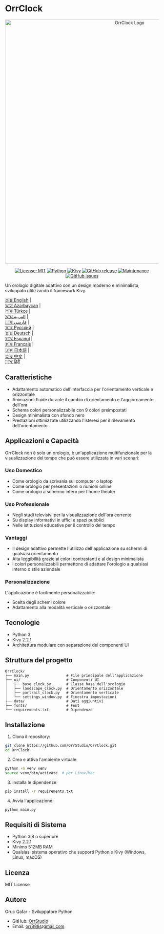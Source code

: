 # OrrClock

<div align="center">
  <img src="https://github.com/user-attachments/assets/83289c8e-472e-44d9-8bc7-eb27bec46763" alt="OrrClock Logo" width="800"/>
</div>

<div align="center">
  
[![License: MIT](https://img.shields.io/badge/License-MIT-yellow.svg)](https://opensource.org/licenses/MIT)
[![Python](https://img.shields.io/badge/Python-3.8%2B-blue)](https://www.python.org/)
[![Kivy](https://img.shields.io/badge/Kivy-2.2.1-brightgreen)](https://kivy.org/)
[![GitHub release](https://img.shields.io/badge/Release-v1.0.0-blue)](https://github.com/OrrStudio/OrrClock/releases)
[![Maintenance](https://img.shields.io/badge/Maintained%3F-yes-green.svg)](https://github.com/OrrStudio/OrrClock/graphs/commit-activity)
[![GitHub issues](https://img.shields.io/github/issues/OrrStudio/OrrClock)](https://github.com/OrrStudio/OrrClock/issues)

</div>

Un orologio digitale adattivo con un design moderno e minimalista, sviluppato utilizzando il framework Kivy.

[🇬🇧 English](../README.md) |  
[🇦🇿 Azərbaycan](README.az.md) |  
[🇹🇷 Türkçe](README.tr.md) |  
[🇸🇦 العربية](README.ar.md) |  
[🇮🇷 فارسی](README.fa.md) |  
[🇷🇺 Русский](README.ru.md) |  
[🇩🇪 Deutsch](README.de.md) |  
[🇪🇸 Español](README.es.md) |  
[🇫🇷 Français](README.fr.md) |  
[🇯🇵 日本語](README.ja.md) |  
[🇨🇳 中文](README.zh.md) |  
[🇮🇳 हिंदी](README.hi.md)

## Caratteristiche

- Adattamento automatico dell'interfaccia per l'orientamento verticale e orizzontale
- Animazioni fluide durante il cambio di orientamento e l'aggiornamento dell'ora
- Schema colori personalizzabile con 9 colori preimpostati
- Design minimalista con sfondo nero
- Prestazioni ottimizzate utilizzando l'isteresi per il rilevamento dell'orientamento

## Applicazioni e Capacità

OrrClock non è solo un orologio, è un'applicazione multifunzionale per la visualizzazione del tempo che può essere utilizzata in vari scenari:

### Uso Domestico
- Come orologio da scrivania sul computer o laptop
- Come orologio per presentazioni o riunioni online
- Come orologio a schermo intero per l'home theater

### Uso Professionale
- Negli studi televisivi per la visualizzazione dell'ora corrente
- Su display informativi in uffici e spazi pubblici
- Nelle istituzioni educative per il controllo del tempo

### Vantaggi
- Il design adattivo permette l'utilizzo dell'applicazione su schermi di qualsiasi orientamento
- Alta leggibilità grazie ai colori contrastanti e al design minimalista
- I colori personalizzabili permettono di adattare l'orologio a qualsiasi interno o stile aziendale

### Personalizzazione
L'applicazione è facilmente personalizzabile:
- Scelta degli schemi colore
- Adattamento alla modalità verticale o orizzontale

## Tecnologie

- Python 3
- Kivy 2.2.1
- Architettura modulare con separazione dei componenti UI

## Struttura del progetto

```
OrrClock/
├── main.py                 # File principale dell'applicazione
├── ui/                     # Componenti UI
│   ├── base_clock.py       # Classe base dell'orologio
│   ├── landscape_clock.py  # Orientamento orizzontale
│   ├── portrait_clock.py   # Orientamento verticale
│   └── settings_window.py  # Finestra impostazioni
├── data/                   # Dati aggiuntivi
├── fonts/                  # Font
└── requirements.txt        # Dipendenze
```

## Installazione

1. Clona il repository:
```bash
git clone https://github.com/OrrStudio/OrrClock.git
cd OrrClock
```

2. Crea e attiva l'ambiente virtuale:
```bash
python -m venv venv
source venv/bin/activate  # per Linux/Mac
```

3. Installa le dipendenze:
```bash
pip install -r requirements.txt
```

4. Avvia l'applicazione:
```bash
python main.py
```

## Requisiti di Sistema

- Python 3.8 o superiore
- Kivy 2.2.1
- Minimo 512MB RAM
- Qualsiasi sistema operativo che supporti Python e Kivy (Windows, Linux, macOS)

## Licenza

MIT License

## Autore

Oruc Qafar - Sviluppatore Python
- GitHub: [OrrStudio](https://github.com/OrrStudio)
- Email: orr888@gmail.com
